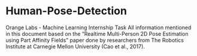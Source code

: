 # Human-Pose-Detection
Orange Labs - Machine Learning Internship Task
All information mentioned in this document based on the “Realtime Multi-Person 2D Pose Estimation using Part Affinity Fields” paper done by researchers from The Robotics Institute at Carnegie Mellon University (Cao et al., 2017).
